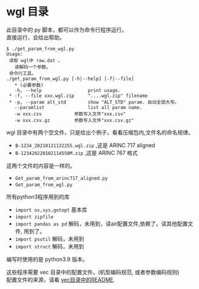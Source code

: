 # wgl 目录  

此目录中的 py 脚本，都可以作为命令行程序运行。   
直接运行，会给出帮助。   
```
$ ./get_param_from_wgl.py
Usage:
 读取 wgl中 raw.dat 。
   读解码一个参数。
 命令行工具。
./get_param_from_wgl.py [-h|--help] [-f|--file]
   * (必要参数)
   -h, --help                 print usage.
 * -f, --file xxx.wgl.zip     "....wgl.zip" filename
 * -p, --param alt_std        show "ALT_STD" param. 自动全部大写。
   --paramlist                list all param name.
   -w xxx.csv            参数写入文件"xxx.csv"
   -w xxx.csv.gz         参数写入文件"xxx.csv.gz"
```

wgl 目录中有两个空文件，只是给出个例子，看看压缩包内,文件名的命名规律。  
  * `B-1234_20210121132255.wgl.zip` ,这是 ARINC 717 aligned   
  * `B-123420220102114550M.zip` ,这是 ARINC 767 格式  

这两个文件的内容是一样的。  
  * `Get_param_from_arinc717_aligned.py`   
  * `Get_param_from_wgl.py`   

所有python3程序用到的库   
  * `import os,sys,getopt`  基本库
  * `import zipfile`
  * `import pandas as pd`   解码，未用到，读air配置文件,依赖了。读其他配置文件, 用到了。
  * `import psutil`   解码，未用到
  * `import struct`   解码，未用到


编写时使用的是 python3.9 版本。   

这些程序需要 vec 目录中的配置文件。(机型编码规范, 或者参数编码规则)    
配置文件的来源，请看 [vec目录中的README](https://github.com/osnosn/FlightDataDecode/tree/main/wgl/vec).    




